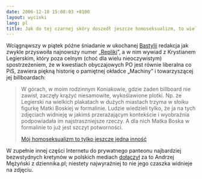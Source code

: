 ```yaml
---
date: 2006-12-10 15:08:03 +0100
layout: wycinki
lang: pl
title: Jak do tej czarnej skóry doszedł jeszcze homoseksualizm, to wielkiej różnicy w mojej sytuacji nie odczułem
---
```


Wciągnąwszy w piątek późne śniadanie w ukochanej [Bastylii](http://www.bastylia.com.pl/ 'najlepsze naleśniki w Warszawie') redakcja jak zwykle przyswoiła najnowszy numer „[Repliki](http://replika.kampania.org.pl/ 'dwumiesięcznik KPH')”, a w nim wywiad z Krystianem Legierskim, który poza celnym (choć dla wielu nieoczywistym) spostrzeżeniem, że w kwestiach obyczajowych PO jest równie liberalna co PiS, zawiera piękną historię o pamiętnej okładce „Machiny” i towarzyszącej jej billboardach:

> W górach, w moim rodzinnym Koniakowie, gdzie żaden billboard nie zawisł, zaczęły krążyć niesamowite, wykoślawione plotki. Np. że Legierski na wielkich plakatach w dużych miastach trzyma w słoiku figurkę Matki Boskiej w formalinie. Ludzie wiedzieli tylko, że ja na tych zdjęciach widnieję w jakimś przerażającym kontekście i wyobraźnia podpowiadała im najstraszniejsze rzeczy. A dla nich Matka Boska w formalinie to już jest szczyt potworności.
>
> [Mój homoseksualizm to tylko jeszcze jedna inność](http://www.innastrona.pl/wywiady_legierski.phtml 'innastrona.pl ma lepsze archiwa „Repliki” niż ona sama')

W zupełnie innej części Internetu do prywatnego panteonu najbardziej bezwstydnych kretynów w polskich mediach [dołączył](wycinki/mars-wita-was.png '„kamienie, które udają czaszkę”…') za to Andrzej Mężyński z dziennika.pl; niestety najwyraźniej to nie jego czaszka widnieje na zdjęciu.
